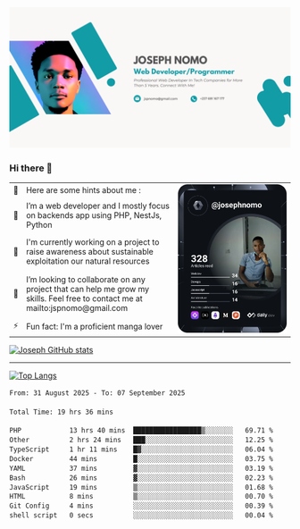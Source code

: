 ![Banner of my profile!](/Joseph_NOMO_NEW.png "Banner")

### Hi there 👋

<!--- | --  | 👋  | Here are some hints about me :                                                                                                 | <td rowspan=6><img src="/devcard.svg" width="400" alt="Joseph NOMO's Dev Card"/></td> |
| --- | --- | ------------------------------------------------------------------------------------------------------------------------------ | ------------------------------------------------------------------------------------- |
| --  | 🔭  | I’m a web developer and I mostly focus on backends app using PHP, NestJs, Python                                               |
| --  | 🦁  | I'm currently working on a project to raise awareness about sustainable exploitation our natural resources                     |
| --  | 👯  | I’m looking to collaborate on any project that can help me grow my skills. Feel free to contact me at mailto:jspnomo@gmail.com |
| --  | ⚡  | Fun fact: I'm a proficient manga lover                                                                                         |
--->

<table>
    <tr>
        <td width="1%">👋</td>
        <td width="55%">Here are some hints about me :</td>
        <td rowspan=6 width="44%"><img src="/devcard.svg" width="400" alt="Joseph NOMO's Dev Card"/></td>
    </tr>
    <tr>
        <td>🔭</td>
        <td>I’m a web developer and I mostly focus on backends app using PHP, NestJs, Python</td>
    </tr>
    <tr>
        <td>🦁</td>
        <td>I'm currently working on a project to raise awareness about sustainable exploitation our natural resources</td>
    </tr>
    <tr>
        <td>👯</td>
        <td>I’m looking to collaborate on any project that can help me grow my skills. Feel free to contact me at mailto:jspnomo@gmail.com</td>
    </tr>
    <tr>
        <td>⚡</td>
        <td>Fun fact: I'm a proficient manga lover</td>
    </tr>

</table>

[![Joseph GitHub stats](https://github-readme-stats-seven-sigma-53.vercel.app/api?username=Jspascal)](https://github.com/Jspascal/github-readme-stats)

---

[![Top Langs](https://github-readme-stats-seven-sigma-53.vercel.app/api/top-langs/?username=Jspascal&layout=compact)](https://github.com/Jspascal/github-readme-stats)

<!--START_SECTION:waka-->

```txt
From: 31 August 2025 - To: 07 September 2025

Total Time: 19 hrs 36 mins

PHP            13 hrs 40 mins  █████████████████▒░░░░░░░   69.71 %
Other          2 hrs 24 mins   ███░░░░░░░░░░░░░░░░░░░░░░   12.25 %
TypeScript     1 hr 11 mins    █▓░░░░░░░░░░░░░░░░░░░░░░░   06.04 %
Docker         44 mins         █░░░░░░░░░░░░░░░░░░░░░░░░   03.75 %
YAML           37 mins         ▓░░░░░░░░░░░░░░░░░░░░░░░░   03.19 %
Bash           26 mins         ▓░░░░░░░░░░░░░░░░░░░░░░░░   02.23 %
JavaScript     19 mins         ▒░░░░░░░░░░░░░░░░░░░░░░░░   01.68 %
HTML           8 mins          ▒░░░░░░░░░░░░░░░░░░░░░░░░   00.70 %
Git Config     4 mins          ░░░░░░░░░░░░░░░░░░░░░░░░░   00.39 %
shell script   0 secs          ░░░░░░░░░░░░░░░░░░░░░░░░░   00.04 %
```

<!--END_SECTION:waka-->

